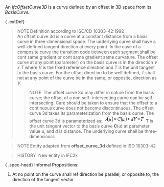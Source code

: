 ﻿An _IfcOffsetCurve3D_ is a curve defined by an offset in 3D space from its _BasisCurve_.

{ .extDef}
> NOTE Definition according to ISO/CD 10303-42:1992  
> An offset curve 3d is a curve at a constant distance from a basis curve in three-dimensional space. The underlying curve shall have a well-defined tangent direction at every point. In the case of a composite curve the transition code between each segment shall be cont same gradient or cont same gradient same curvature. The offset curve at any point (parameter) on the basis curve is in the direction _V x T_ where _V_ is the fixed reference direction and _T_ is the unit tangent to the basis curve. For the offset direction to be well defined, _T_ shall not at any point of the curve be in the same, or opposite, direction as _V_. 
>> NOTE&nbsp; The offset curve 3d may differ in nature from the basis curve; the offset of a non self- intersecting curve can be self-intersecting. Care should be taken to ensure that the offset to a continuous curve does not become discontinuous.
>  The offset curve 3d takes its parameterization from the basis curve. The offset curve 3d is parameterized as: 
>> ![Math](../../../../../../figures/ifcoffsetcurve3d-math1.gif)
> **T** is the unit tangent vector to the basis curve **C**(_u_) at parameter value _u_, and _d_ is distance. The underlying curve shall be three-dimensional.

> NOTE Entity adapted from **offset_curve_3d** defined in ISO 10303-42

> HISTORY&nbsp; New entity in IFC2x

{ .spec-head}
Informal Propositions:

1. At no point on the curve shall ref direction be parallel, or opposite to, the direction of the tangent vector.
